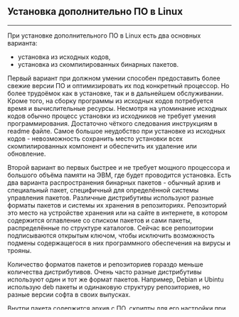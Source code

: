 ## Установка дополнительно ПО в Linux
***

При установке дополнительного ПО в Linux есть два основных варианта:

- установка из исходных кодов,
- установка из скомпилированных бинарных пакетов.

Первый вариант при должном умении способен предоставить более свежие версии ПО и оптимизировать их под конкретный процессор. Но более трудоёмок как в установке, так и в дальнейшем обслуживании. Кроме того, на сборку программы из исходных кодов потребуется время и вычислительные ресурсы. Несмотря на упоминание исходных кодов обычно процесс установки из исходников не требует умения программирования. Достаточно чёткого следования инструкциям в readme файле. Самое большое неудобство при установке из исходных кодов - невозможность сохранить место установки всех скомпилированных компонент и обеспечить их удаление или обновление.

Второй вариант во первых быстрее и не требует мощного процессора и большого объёма памяти на ЭВМ, где будет проводится установка. Есть два варианта распространения бинарных пакетов - обычный архив и специальный пакет, специфичный для определённой системы управления пакетов. Различные дистрибутивы используют разные форматы пакетов и системы их хранения в репозиториях. Репозиторий это место на устройстве хранения или на сайте в интернете, в котором содержится оглавление со списком пакетов и сами пакеты, распределённые по структуре каталогов. Сейчас все репозитории подписываются открытым ключом, чтобы исключить возможность подмены содержащегося в них программного обеспечения на вирусы и трояны.

Количество форматов пакетов и репозиториев гораздо меньше количества дистрибутивов. Очень часто разные дистрибутивы используют один и тот же формат пакетов. Например, Debian и Ubintu использую deb пакеты и одинаковую структуру репозиториев, но разные версии софта в своих выпусках.

Внутри пакета содержится архив с ПО, скрипты для его настройки при установке и удалении, а так же список зависимостей. Например, при установке текстового процессора LibreOffice в качестве зависимости будет фигурировать библиотека gtk+, которая используется для отрисовки пользовательского интерфейса. Есть два варианта установки ПО из пакеты. Первый - с использование утилиты, работающей непосредственно с пакетами (dpkg для Debian). Она будет предупреждать об отсутствующих зависимостях и не будет проводить полную настройку пакетов до их установки. И второй вариант - с помощью менеджера пакетов (apt для Debian), который устанавливает пакеты из репозиториев с учётом всех их зависимостей. Это позволяет установить любой пакет с автоматической установкой всех необходимых ему библиотек. Разработчики дистрибутива строят репозиторий как единый комплекс — используется одна версия каждой библиотеки для всех программ. Такой подход позволяет экономить место как на жёстком диске, так и в оперативной памяти ЭВМ при работе. С другой стороны это усложняет и замедляет процесс смены версии библиотеки, так как нужно проверить её работоспособность с большим количеством другого программного обеспечения. Поэтому дистрибутивы с большим количеством программного обеспечения в официальных репозиториях как правило содержат не самый свежий софт. Унификация библиотек кроме небольшой экономии ресурсов позволяет достичь ещё одной цели — всё в репозитории гарантировано работает, совместимо и не конфликтует друг с другом. Ни по расположению файлов, ни по именам, ни по конфигурационным файлам. Поэтому значительно упрощается обновление отдельных компонентов — все зависимости известны и можно создать автоматические тесты для проверки совместимости. В том числе такой подход позволяет провести обновление дистрибутива по локальной сети без загрузки с каких-либо носителей и практически без перерыва в работе. Система репозиториев имеет ещё один плюс в построении хорошо обслуживаемых систем — возможность создания собственных коллекций программного обеспечения, специфичных для вашей организации. Для создания пакетов и репозиториев не требуется никаких дополнительных платных программ и этот процесс хорошо задокументирован.

В случае с дистрибутивом Debian (а так же Ubuntu, Mint и других, основанных на deb пакетах) для установки отдельных пакетов используется утилита dpgk, для работы с репозиториями — apt (она имеет несколько отдельных команд, которые мы рассмотрим ниже), а так же две оболочки для неё — aptitude (для работы в консоли) и synaptic (для графического интерфейса пользователя).

Основное действие, которое используется с утилитой dpkg это установка пакетов. Для этого она запускается с параметром -i (--install) и указанием пути к устанавливаемому пакету. В качестве пути можно указать маску с использованием * или каталог. В последнем случае нужно будет добавить параметр -R (--recursive). Кроме установки можно удалить пакет с помощью параметра -r (--remove) и -P (--purge). Их действие отличается тем, что при удалении пакетов с помощью -r остаются файлы конфигурации и они будут использованы при повторной установке пакета. Параметр -p удаляет абсолютно все файлы, которые были установлены для этого пакета. Посмотреть файлы из пакета, используя параметр -L (--listfiles) с указанием имени пакета, который хочется просмотреть. Нужно иметь ввиду, что имя пакета не всегда совпадает с именем файла, в котором он распространяется. Параметр -l (--list) показывает список установленных пакетов по маске (как обычно, допускается использовать *). Просмотр списков установленных пакетов и файлов работает благодаря тому, что dpkg ведёт централизованную базу данных с записями о всех установленных пакетах и их файлах. Это позволяет полностью удалить любую программу. Но если программа создала при своей работе файлы с данными, они не являются её частью, не перечислены в этой базе и не будут автоматически удалены. То же самое касается файлов журналов. Поэтому часть программ (в основном это касается сетевых служб) после их удаления может потребовать ручной работы для удаления всех их данных.

Утилита dpkg работает только с пакетами, находящимися локально и не отслеживает их зависимости. Для работы с репозиториями, загрузки пакетов и установки пакетов со всем, что им требуется для работы используется утилита apt. У неё тоже есть параметр install, который позволяет установить пакет по его имени (не имени файла, а именно имени пакета). Обратите внимание, что параметры apt пишутся без «-», просто словом. Кроме установки можно удалить пакет командами remove и purge, аналогичными dpkg. Для работы с репозиториями добавляется ещё несколько команд. Первая это update. Она не требует дополнительных параметров, и обновляет список пакетов, доступных в репозитории. После этого можно установить новые пакеты, которых не было ранее. Для поиска пакетов используется две команды: search (поиск строки в имени и описанию пакета) и list (показывает пакеты, удовлетворяющие определённому шаблону). Для просмотра подробной информации о пакете можно использовать команду show c именем пакета, который вам интересен. Кроме установки можно попросить обновить все установленные пакеты с помощью upgrade. Будут установлены самые последние версии пакетов, доступные в репозитории. При установке и обновлении может сложиться ситуация, в которой часть пакетов не могут быть установлены совместно. аpt постарается предложить решение, при котором устанавливаемые пакеты будут работать. Это может быть как установка дополнительного программного обеспечения и библиотек, так и обновление или удаление имеющихся. Если вы не согласны с первым предложением apt, то можно посмотреть другие варианты, которые он способен предложить либо отказаться от автоматического решения и попробовать вручную поставить необходимые программы. С ручным решением проблем нужно знать ещё одну вещь — при установке с помощью dpkg могут возникать конфликты. Часть из них можно разрешить с помощью запуска apt с параметром instal -f (--fix-broken). В этом случае apt постарается найти по зависимостям чего не хватает вручную установленному пакету для корректной работы или предложит удалить его.

Для использования репозиториев система должны знать, где они размещены. При установке с диска как правило в конфигурации прописывается одни источник пакетов - установочный диск. Сетевые репозитории подключаются вручную. Либо, реже, через установку deb пакетов с необходимыми для них настройками (как правило это касается репозиториев разработчиков дополнительного ПО).

Текущие настройки репозиториев apt в debian и ubuntu можно посмотреть в конфигурационном файле /etc/apt/sources.list Это простой текстовый файл, в котором каждая строчка обозначает один из репозиториев. Для отключения неиспользуемых сейчас настроек можно использовать символ # в начале строки, который обозначает комментарий (по аналогии с Python и bash).

При установке с диска в этом файле скорее всего будет одна строки вида:

deb cdrom:[Debian GNU/Linux 9.4.0 _Stretch_ - Official amd64 DVD Binary-1 20180310-11:21]/ buster contrib main
При наличии доступа в интренет её можно сразу же закомментировать и вписать строку с официальным репозиторием. Для debain это будет:

deb http://ftp.ru.debian.org/debian/ stable main non-free contrib
Эта запись добавляет репозиторий для всех трёх компонентов стабильной ветки. Его достаточно, чтобы получить доступ ко всем пакетам дистрибутива, что закрывает 99% потребностей. У этого репозитория есть множество зеркал по всему миру, в идеале нужно выбрать наиболее близкое к вашему текущему положению. Для получения информации о текущем содержимом репозитория используется команда apt update, которая скачивает текущее оглавление репозитория. После update можно использовать команды list, install и update. Одной из частых ошибок при установке ПО является редкое выполнение обновления информации о репозитории. При этом версия пакетов в репозитории меняется и они не могут быть загружены. Во всех таких случаях до поиска неисправлностей скачайте новое содержание и попробуйте установить пакет ещё раз.
